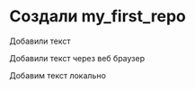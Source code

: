﻿# Создали my_first_repo

Добавили текст 

Добавили текст через веб браузер

Добавим текст локально 